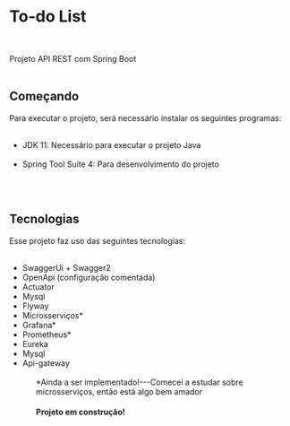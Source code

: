 <h1>To-do List</h1></br>

Projeto API REST com Spring Boot</br></br>

<h2>Começando</h2>
Para executar o projeto, será necessário instalar os seguintes programas:</br>
</br>
<ul>
<li>JDK 11: Necessário para executar o projeto Java</li></br>
<li>Spring Tool Suíte 4: Para desenvolvimento do projeto</li></br>
</ul>
</br>

<h2>Tecnologias</h2>
Esse projeto faz uso das seguintes tecnologias:</br>
</br>
<ul>
  <li>SwaggerUi + Swagger2
  <li>OpenApi (configuração comentada)
  <li>Actuator
  <li>Mysql
  <li>Flyway
  <li>Microsserviços*
  <li>Grafana*
  <li>Prometheus*
  <li>Eureka
  <li>Mysql
  <li>Api-gateway
    <ul></br>
*Ainda a ser implementado!---Comecei a estudar sobre microsserviços, então está algo bem amador
<h4>Projeto em construção!</h4>
